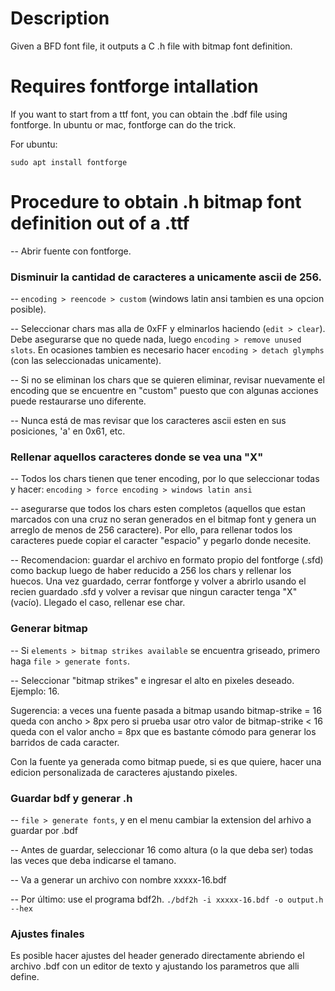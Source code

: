 # Description
Given a BFD font file, it outputs a C .h file with bitmap font definition.

# Requires fontforge intallation

If you want to start from a ttf font, you can obtain the .bdf file using fontforge. In ubuntu or mac, fontforge can do the trick.

For ubuntu:

``sudo apt install fontforge``

# Procedure to obtain .h bitmap font definition out of a .ttf

-- Abrir fuente con fontforge.

### Disminuir la cantidad de caracteres a unicamente ascii de 256.

-- ``encoding > reencode > custom`` (windows latin ansi tambien es una opcion posible).

-- Seleccionar chars mas alla de 0xFF y elminarlos haciendo (``edit > clear``). Debe asegurarse que no quede nada, luego ``encoding > remove unused slots``. En ocasiones tambien es necesario hacer ``encoding > detach glymphs`` (con las seleccionadas unicamente).

-- Si no se eliminan los chars que se quieren eliminar, revisar nuevamente el encoding que se encuentre en "custom" puesto que con algunas acciones puede restaurarse uno diferente.

-- Nunca está de mas revisar que los caracteres ascii esten en sus posiciones, 'a' en 0x61, etc.

### Rellenar aquellos caracteres donde se vea una "X"

-- Todos los chars tienen que tener encoding, por lo que seleccionar todas y hacer:
``encoding > force encoding > windows latin ansi``

-- asegurarse que todos los chars esten completos (aquellos que estan marcados con una cruz no seran generados en el bitmap font y genera un arreglo de menos de 256 caractere). Por ello, para rellenar todos los caracteres puede copiar el caracter "espacio" y pegarlo donde necesite.

-- Recomendacion: guardar el archivo en formato propio del fontforge (.sfd) como backup luego de haber reducido a 256 los chars y rellenar los huecos. Una vez guardado, cerrar fontforge y volver a abrirlo usando el recien guardado .sfd y volver a revisar que ningun caracter tenga "X" (vacío). Llegado el caso, rellenar ese char.

### Generar bitmap

-- Si ``elements > bitmap strikes available`` se encuentra griseado, primero haga ``file > generate fonts``.

-- Seleccionar "bitmap strikes" e ingresar el alto en pixeles deseado. Ejemplo: 16.

Sugerencia: a veces una fuente pasada a bitmap usando bitmap-strike = 16 queda con ancho > 8px pero si prueba usar otro valor de bitmap-strike < 16 queda con el valor ancho = 8px que es bastante cómodo para generar los barridos de cada caracter. 

Con la fuente ya generada como bitmap puede, si es que quiere, hacer una edicion personalizada de caracteres ajustando pixeles.

### Guardar bdf y generar .h

-- ``file > generate fonts``, y en el menu cambiar la extension del arhivo a guardar por .bdf

-- Antes de guardar, seleccionar 16 como altura (o la que deba ser) todas las veces que deba indicarse el tamano.

-- Va a generar un archivo con nombre xxxxx-16.bdf

-- Por último: use el programa bdf2h.
``./bdf2h -i xxxxx-16.bdf -o output.h --hex``

### Ajustes finales

Es posible hacer ajustes del header generado directamente abriendo el archivo .bdf con un editor de texto y ajustando los parametros que alli define.